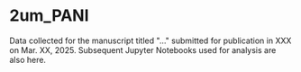 # 2um_PANI

Data collected for the manuscript titled "..." submitted for publication in XXX on Mar. XX, 2025.
Subsequent Jupyter Notebooks used for analysis are also here.
